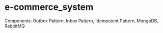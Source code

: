 # e-commerce_system
Components: Outbox Pattern, Inbox Pattern, Idempotent Pattern, MongoDB, RabbitMQ
